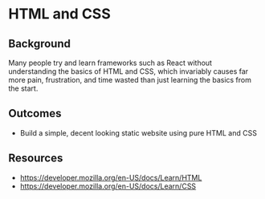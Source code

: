 # HTML and CSS

## Background

Many people try and learn frameworks such as React without understanding the basics of HTML and CSS, which invariably causes far more pain, frustration, and time wasted than just learning the basics from the start. 

## Outcomes
- Build a simple, decent looking static website using pure HTML and CSS

## Resources
- https://developer.mozilla.org/en-US/docs/Learn/HTML
- https://developer.mozilla.org/en-US/docs/Learn/CSS

